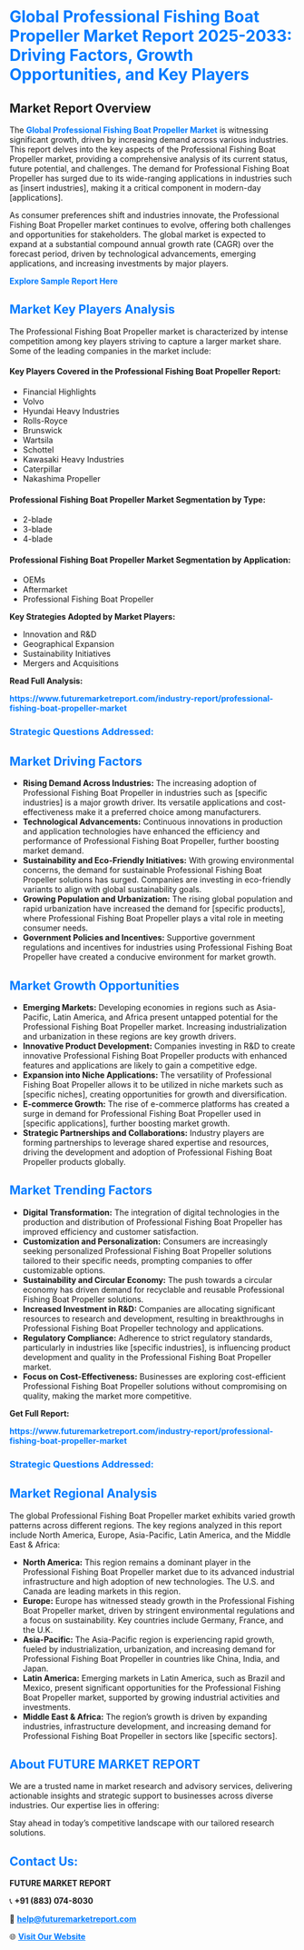 <h1 style="color: #007BFF;">Global Professional Fishing Boat Propeller Market Report 2025-2033: Driving Factors, Growth Opportunities, and Key Players</h1>

<section id="overview">
<h2>Market Report Overview</h2>
<p>The <a href="https://www.futuremarketreport.com/industry-report/professional-fishing-boat-propeller-market" style="color: #007BFF; text-decoration: none;"><strong>Global Professional Fishing Boat Propeller Market</strong></a> is witnessing significant growth, driven by increasing demand across various industries. This report delves into the key aspects of the Professional Fishing Boat Propeller market, providing a comprehensive analysis of its current status, future potential, and challenges. The demand for Professional Fishing Boat Propeller has surged due to its wide-ranging applications in industries such as [insert industries], making it a critical component in modern-day [applications].</p>
<p>As consumer preferences shift and industries innovate, the Professional Fishing Boat Propeller market continues to evolve, offering both challenges and opportunities for stakeholders. The global market is expected to expand at a substantial compound annual growth rate (CAGR) over the forecast period, driven by technological advancements, emerging applications, and increasing investments by major players.</p>
</section>

<section id="overview">
<p><a href="https://www.futuremarketreport.com/request-sample/reportId=127874" style="color: #007BFF; text-decoration: none;"><strong>Explore Sample Report Here</strong></a></p>
</section>

<section id="key-players">
<h2 style="color: #007BFF;">Market Key Players Analysis</h2>
<p>The Professional Fishing Boat Propeller market is characterized by intense competition among key players striving to capture a larger market share. Some of the leading companies in the market include:</p>
<h4>Key Players Covered in the Professional Fishing Boat Propeller Report:</h4>
<ul><li>Financial Highlights</li><li>Volvo</li><li>Hyundai Heavy Industries</li><li>Rolls-Royce</li><li>Brunswick</li><li>Wartsila</li><li>Schottel</li><li>Kawasaki Heavy Industries</li><li>Caterpillar</li><li>Nakashima Propeller</li></ul>
<h4>Professional Fishing Boat Propeller Market Segmentation by Type:</h4>
<ul><li>2-blade</li><li>3-blade</li><li>4-blade</li></ul>

<h4>Professional Fishing Boat Propeller Market Segmentation by Application:</h4>
<ul><li>OEMs</li><li>Aftermarket</li><li>Professional Fishing Boat Propeller</li></ul>
<p><strong>Key Strategies Adopted by Market Players:</strong></p>
<ul>
<li>Innovation and R&D</li>
<li>Geographical Expansion</li>
<li>Sustainability Initiatives</li>
<li>Mergers and Acquisitions</li>
</ul>
</section>

<section>
<p><strong>Read Full Analysis: </strong></p><a href="https://www.futuremarketreport.com/industry-report/professional-fishing-boat-propeller-market" style="color: #007BFF; text-decoration: none;"><strong>https://www.futuremarketreport.com/industry-report/professional-fishing-boat-propeller-market</strong></a>
<h3 style="color: #007BFF;">Strategic Questions Addressed:</h3>
</section>

<section id="driving-factors">
<h2 style="color: #007BFF;">Market Driving Factors</h2>
<ul>
<li><strong>Rising Demand Across Industries:</strong> The increasing adoption of Professional Fishing Boat Propeller in industries such as [specific industries] is a major growth driver. Its versatile applications and cost-effectiveness make it a preferred choice among manufacturers.</li>
<li><strong>Technological Advancements:</strong> Continuous innovations in production and application technologies have enhanced the efficiency and performance of Professional Fishing Boat Propeller, further boosting market demand.</li>
<li><strong>Sustainability and Eco-Friendly Initiatives:</strong> With growing environmental concerns, the demand for sustainable Professional Fishing Boat Propeller solutions has surged. Companies are investing in eco-friendly variants to align with global sustainability goals.</li>
<li><strong>Growing Population and Urbanization:</strong> The rising global population and rapid urbanization have increased the demand for [specific products], where Professional Fishing Boat Propeller plays a vital role in meeting consumer needs.</li>
<li><strong>Government Policies and Incentives:</strong> Supportive government regulations and incentives for industries using Professional Fishing Boat Propeller have created a conducive environment for market growth.</li>
</ul>
</section>

<section id="growth-opportunities">
<h2 style="color: #007BFF;">Market Growth Opportunities</h2>
<ul>
<li><strong>Emerging Markets:</strong> Developing economies in regions such as Asia-Pacific, Latin America, and Africa present untapped potential for the Professional Fishing Boat Propeller market. Increasing industrialization and urbanization in these regions are key growth drivers.</li>
<li><strong>Innovative Product Development:</strong> Companies investing in R&D to create innovative Professional Fishing Boat Propeller products with enhanced features and applications are likely to gain a competitive edge.</li>
<li><strong>Expansion into Niche Applications:</strong> The versatility of Professional Fishing Boat Propeller allows it to be utilized in niche markets such as [specific niches], creating opportunities for growth and diversification.</li>
<li><strong>E-commerce Growth:</strong> The rise of e-commerce platforms has created a surge in demand for Professional Fishing Boat Propeller used in [specific applications], further boosting market growth.</li>
<li><strong>Strategic Partnerships and Collaborations:</strong> Industry players are forming partnerships to leverage shared expertise and resources, driving the development and adoption of Professional Fishing Boat Propeller products globally.</li>
</ul>
</section>

<section id="trending-factors">
<h2 style="color: #007BFF;">Market Trending Factors</h2>
<ul>
<li><strong>Digital Transformation:</strong> The integration of digital technologies in the production and distribution of Professional Fishing Boat Propeller has improved efficiency and customer satisfaction.</li>
<li><strong>Customization and Personalization:</strong> Consumers are increasingly seeking personalized Professional Fishing Boat Propeller solutions tailored to their specific needs, prompting companies to offer customizable options.</li>
<li><strong>Sustainability and Circular Economy:</strong> The push towards a circular economy has driven demand for recyclable and reusable Professional Fishing Boat Propeller solutions.</li>
<li><strong>Increased Investment in R&D:</strong> Companies are allocating significant resources to research and development, resulting in breakthroughs in Professional Fishing Boat Propeller technology and applications.</li>
<li><strong>Regulatory Compliance:</strong> Adherence to strict regulatory standards, particularly in industries like [specific industries], is influencing product development and quality in the Professional Fishing Boat Propeller market.</li>
<li><strong>Focus on Cost-Effectiveness:</strong> Businesses are exploring cost-efficient Professional Fishing Boat Propeller solutions without compromising on quality, making the market more competitive.</li>
</ul>
</section>

<section>
<p><strong>Get Full Report: </strong></p><a href="https://www.futuremarketreport.com/industry-report/professional-fishing-boat-propeller-market" style="color: #007BFF; text-decoration: none;"><strong>https://www.futuremarketreport.com/industry-report/professional-fishing-boat-propeller-market</strong></a>
<h3 style="color: #007BFF;">Strategic Questions Addressed:</h3>
</section>


<section id="regional-analysis">
<h2 style="color: #007BFF;">Market Regional Analysis</h2>
<p>The global Professional Fishing Boat Propeller market exhibits varied growth patterns across different regions. The key regions analyzed in this report include North America, Europe, Asia-Pacific, Latin America, and the Middle East & Africa:</p>
<ul>
<li><strong>North America:</strong> This region remains a dominant player in the Professional Fishing Boat Propeller market due to its advanced industrial infrastructure and high adoption of new technologies. The U.S. and Canada are leading markets in this region.</li>
<li><strong>Europe:</strong> Europe has witnessed steady growth in the Professional Fishing Boat Propeller market, driven by stringent environmental regulations and a focus on sustainability. Key countries include Germany, France, and the U.K.</li>
<li><strong>Asia-Pacific:</strong> The Asia-Pacific region is experiencing rapid growth, fueled by industrialization, urbanization, and increasing demand for Professional Fishing Boat Propeller in countries like China, India, and Japan.</li>
<li><strong>Latin America:</strong> Emerging markets in Latin America, such as Brazil and Mexico, present significant opportunities for the Professional Fishing Boat Propeller market, supported by growing industrial activities and investments.</li>
<li><strong>Middle East & Africa:</strong> The region’s growth is driven by expanding industries, infrastructure development, and increasing demand for Professional Fishing Boat Propeller in sectors like [specific sectors].</li>
</ul>
</section>

<footer>
<h2 style="color: #007BFF;">About FUTURE MARKET REPORT</h2>
<p>We are a trusted name in market research and advisory services, delivering actionable insights and strategic support to businesses across diverse industries. Our expertise lies in offering:</p>

<p>Stay ahead in today’s competitive landscape with our tailored research solutions.</p>

<h2 style="color: #007BFF;">Contact Us:</h2>
<p><strong>FUTURE MARKET REPORT</strong></p>
<p>📞 <strong>+91 (883) 074-8030</strong></p>
<p>📧 <strong><a href="mailto:help@futuremarketreport.com" style="color: #007BFF;">help@futuremarketreport.com</a></strong></p>
<p>🌐 <strong><a href="https://www.futuremarketreport.com/" style="color: #007BFF;">Visit Our Website</a></strong></p>
</footer>